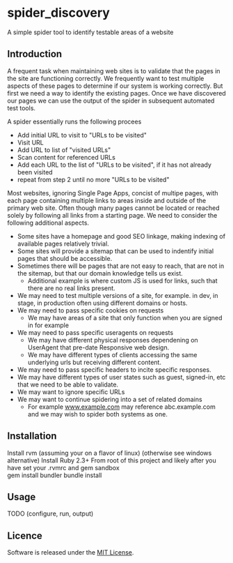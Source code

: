 # spider_discovery
A simple spider tool to identify testable areas of a website

## Introduction
A frequent task when maintaining web sites is to validate that the pages in the site are functioning correctly.
We frequently want to test multiple aspects of these pages to determine if our system is working correctly.
But first we need a way to identify the existing pages.
Once we have discovered our pages we can use the output of the spider in subsequent automated test tools.

A spider essentially runs the following procees
* Add initial URL to visit to "URLs to be visited"
* Visit URL
* Add URL to list of "visited URLs"
* Scan content for referenced URLs
* Add each URL to the list of "URLs to be visited", if it has not already been visited
* repeat from step 2 until no more "URLs to be visited"

Most websites, ignoring Single Page Apps, concist of multipe pages, with each page containing multiple links to areas inside and outside of the primary web site. Often though many pages cannot be located or reached solely by following all links from a starting page. 
We need to consider the following additional aspects.
- Some sites have a homepage and good SEO linkage, making indexing of available pages relatively trivial.
- Some sites will provide a sitemap that can be used to indentify initial pages that should be accessible.
- Sometimes there will be pages that are not easy to reach, that are not in the sitemap, but that our domain knowledge tells us exist.
  - Additional example is where custom JS is used for links, such that there are no real links present.
- We may need to test multiple versions of a site, for example. in dev, in stage, in production often using different domains or hosts.
- We may need to pass specific cookies on requests
  - We may have areas of a site that only function when you are signed in for example
- We may need to pass specific useragents on requests
  - We may have different physical responses dependening on UserAgent that pre-date Responsive web design.
  - We may have different types of clients accessing the same underlying urls but receiving different content.
- We may need to pass specific headers to incite specific responses.
- We may have different types of user states such as guest, signed-in, etc that we need to be able to validate.
- We may want to ignore specific URLs
- We may want to continue spidering into a set of related domains
  - For example www.example.com may reference abc.example.com and we may wish to spider both systems as one.

## Installation
Install rvm (assuming your on a flavor of linux) (otherwise see windows alternative) 
Install Ruby 2.3+
From root of this project and likely after you have set your .rvmrc and gem sandbox  
gem install bundler
bundle install

## Usage
TODO (configure, run, output)

## Licence
Software is released under the [MIT License](LICENSE).
